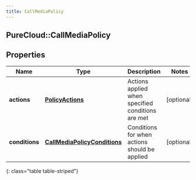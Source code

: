 ```yaml
---
title: CallMediaPolicy
---
```

## PureCloud::CallMediaPolicy

## Properties

|Name | Type | Description | Notes|
|------------ | ------------- | ------------- | -------------|
| **actions** | [**PolicyActions**](PolicyActions.html) | Actions applied when specified conditions are met | [optional] |
| **conditions** | [**CallMediaPolicyConditions**](CallMediaPolicyConditions.html) | Conditions for when actions should be applied | [optional] |
{: class="table table-striped"}


